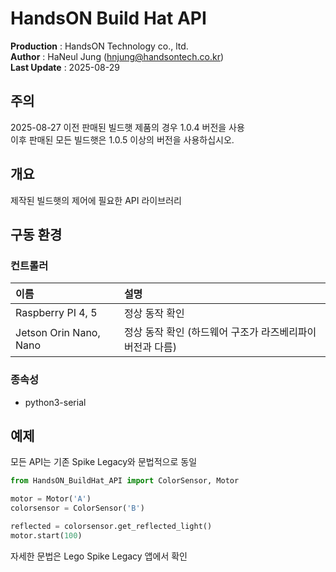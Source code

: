 HandsON Build Hat API
=======
**Production** : HandsON Technology co., ltd.  
**Author** : HaNeul Jung (hnjung@handsontech.co.kr)  
**Last Update** : 2025-08-29

## 주의
2025-08-27 이전 판매된 빌드햇 제품의 경우 1.0.4 버전을 사용  
이후 판매된 모든 빌드햇은 1.0.5 이상의 버전을 사용하십시오.

## 개요
제작된 빌드햇의 제어에 필요한 API 라이브러리

## 구동 환경
### 컨트롤러
|이름|설명|
|:--|:--|
|Raspberry PI 4, 5|정상 동작 확인|
|Jetson Orin Nano, Nano|정상 동작 확인 (하드웨어 구조가 라즈베리파이 버전과 다름)|

### 종속성
 - python3-serial

## 예제
모든 API는 기존 Spike Legacy와 문법적으로 동일  

```python
from HandsON_BuildHat_API import ColorSensor, Motor

motor = Motor('A')
colorsensor = ColorSensor('B')

reflected = colorsensor.get_reflected_light()
motor.start(100)
```

자세한 문법은 Lego Spike Legacy 앱에서 확인